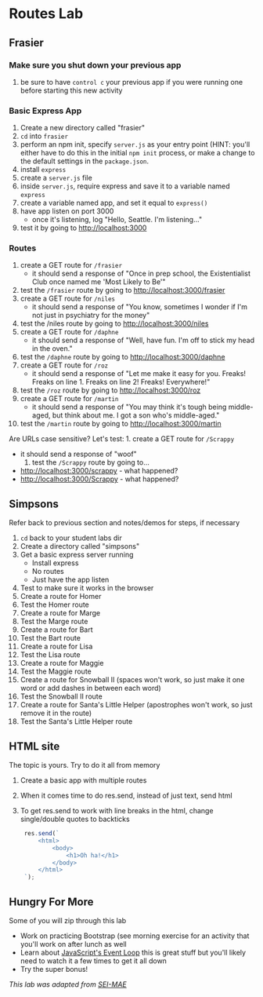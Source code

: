 # Routes Lab

## Frasier

### Make sure you shut down your previous app

1. be sure to have `control c` your previous app if you were running one before starting this new activity

### Basic Express App

1. Create a new directory called "frasier"
2. `cd` into `frasier`
3. perform an npm init, specify `server.js` as your entry point \(HINT: you'll either have to do this in the initial `npm init` process, or make a change to the default settings in the `package.json`.
4. install `express`
5. create a `server.js` file
6. inside `server.js`, require express and save it to a variable named `express`
7. create a variable named app, and set it equal to `express()`
8. have app listen on port 3000
   * once it's listening, log "Hello, Seattle.  I'm listening..."
9. test it by going to [http://localhost:3000](http://localhost:3000)

### Routes

1. create a GET route for `/frasier`
   * it should send a response of "Once in prep school, the Existentialist Club once named me 'Most Likely to Be'"
2. test the `/frasier` route by going to [http://localhost:3000/frasier](http://localhost:3000/frasier)
3. create a GET route for `/niles`
   * it should send a response of "You know, sometimes I wonder if I'm not just in psychiatry for the money"
4. test the /niles route by going to [http://localhost:3000/niles](http://localhost:3000/niles)
5. create a GET route for `/daphne`
   * it should send a response of "Well, have fun.  I'm off to stick my head in the oven."
6. test the `/daphne` route by going to [http://localhost:3000/daphne](http://localhost:3000/daphne)
7. create a GET route for `/roz`
   * it should send a response of "Let me make it easy for you.  Freaks! Freaks on line 1. Freaks on line 2! Freaks! Everywhere!"
8. test the `/roz` route by going to [http://localhost:3000/roz](http://localhost:3000/roz)
9. create a GET route for `/martin`
   * it should send a response of "You may think it's tough being middle-aged, but think about me.  I got a son who's middle-aged."
10. test the `/martin` route by going to [http://localhost:3000/martin](http://localhost:3000/martin)

Are URLs case sensitive? Let's test: 1. create a GET route for `/Scrappy`

* it should send a response of "woof"
  1. test the `/Scrappy` route by going to...
* [http://localhost:3000/scrappy](http://localhost:3000/scrappy) - what happened?
* [http://localhost:3000/Scrappy](http://localhost:3000/Scrappy) - what happened?

## Simpsons

Refer back to previous section and notes/demos for steps, if necessary

1. `cd` back to your student labs dir
2. Create a directory called "simpsons"
3. Get a basic express server running
   * Install express
   * No routes
   * Just have the app listen
4. Test to make sure it works in the browser
5. Create a route for Homer
6. Test the Homer route
7. Create a route for Marge
8. Test the Marge route
9. Create a route for Bart
10. Test the Bart route
11. Create a route for Lisa
12. Test the Lisa route
13. Create a route for Maggie
14. Test the Maggie route
15. Create a route for Snowball II \(spaces won't work, so just make it one word or add dashes in between each word\)
16. Test the Snowball II route
17. Create a route for Santa's Little Helper \(apostrophes won't work, so just remove it in the route\)
18. Test the Santa's Little Helper route

## HTML site

The topic is yours. Try to do it all from memory

1. Create a basic app with multiple routes
2. When it comes time to do res.send, instead of just text, send html
3. To get res.send to work with line breaks in the html, change single/double quotes to backticks

   ```javascript
    res.send(`
        <html>
            <body>
                <h1>Oh ha!</h1>
            </body>
        </html>
    `);
   ```

## Hungry For More

Some of you will zip through this lab

* Work on practicing Bootstrap \(see morning exercise for an activity that you'll work on after lunch as well
* Learn about [JavaScript's Event Loop](https://www.youtube.com/watch?v=8aGhZQkoFbQ&vl=en) this is great stuff but you'll likely need to watch it a few times to get it all down
* Try the super bonus!

_This lab was adapted from_ [_SEI-MAE_](https://git.generalassemb.ly/Software-Engineering-Immersive-Remote/SEIR-MAE-INSTRUCTORS/blob/master/unit_2/w09d1/student_labs/morning.md)

